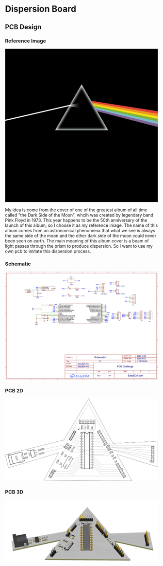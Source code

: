# Dispersion Board

## PCB Design

### Reference Image

![the dark side of the moon](./images/TheDarkSideOfTheMoon.png)

My idea is come from the cover of one of the greatest album of all time called "the Dark Side of the Moon", whcih was created by legendary band Pink Floyd in 1973. This year happens to be the 50th anniversary of the launch of this album, so I choose it as my reference image. The name of this album comes from an astronomical phenomena that what we see is always the same side of the moon and the other dark side of the moon could never been seen on earth. The main meaning of this album cover is a beam of light passes through the prism to produce dispersion. So I want to use my own pcb to imitate this dispersion process.

### Schematic

![Schematic](./images/Schematic.png)

### PCB 2D

![PCB2D](./images/pcb2d.png)

### PCB 3D

![PCB3D](./images/pcb3d.png)
